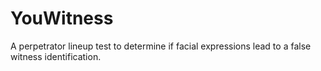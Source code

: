 YouWitness
===========

A perpetrator lineup test to determine if facial expressions lead to a false witness identification.